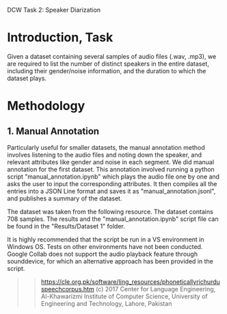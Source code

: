 DCW Task 2: Speaker Diarization

# Introduction, Task

Given a dataset containing several samples of audio files (.wav, .mp3), we are required to list the number of distinct speakers in the entire dataset, including their gender/noise information, and the duration to which the dataset plays. 

# Methodology

## 1. Manual Annotation

Particularly useful for smaller datasets, the manual annotation method involves listening to the audio files and noting down the speaker, and relevant attributes like gender and noise in each segment. We did manual annotation for the first dataset. This annotation involved running a python script "manual_annotation.ipynb" which plays the audio file one by one and asks the user to input the corresponding attributes. It then compiles all the entries into a JSON Line format and saves it as "manual_annotation.jsonl", and publishes a summary of the dataset.

The dataset was taken from the following resource. The dataset contains 708 samples. The results and the "manual_annotation.ipynb" script file can be found in the "Results/Dataset 1" folder.

It is highly recommended that the script be run in a VS environment in Windows OS. Tests on other environments have not been conducted. Google Collab does not support the audio playback feature through sounddevice, for which an alternative approach has been provided in the script.

>> https://cle.org.pk/software/ling_resources/phoneticallyrichurduspeechcorpus.htm
(c) 2017 Center for Language Engineering, Al-Khawarizmi Institute of Computer Science, University of Engineering and Technology, Lahore, Pakistan